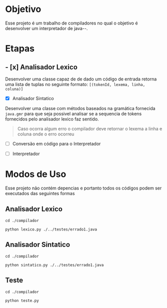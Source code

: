 # Objetivo

Esse projeto é um trabalho de compiladores no qual o objetivo é desenvolver um interpretador de java--.

# Etapas

## - [x] Analisador Lexico

Desenvolver uma classe capaz de de dado um código de entrada retorna uma lista de tuplas no seguinte formato:
`[(tokenId, lexema, linha, coluna)]`

- [x] Analisador Sintatico

Desenvolver uma classe com métodos baseados na gramática fornecida `java.gmr` para que seja possivel analisar se a sequencia de tokens fornecidos pelo analisador lexico faz sentido.

> Caso ocorra algum erro o compilador deve retornar o lexema a linha e coluna onde o erro ocorreu

- [ ] Conversão em código para o Interpretador

- [ ] Interpretador

# Modos de Uso

Esse projeto não contém depencias e portanto todos os códigos podem ser executados das seguintes formas

## Analisador Lexico

```
cd ./compilador
```

```
python lexico.py ./../testes/errado1.java
```

## Analisador Sintatico

```
cd ./compilador
```

```
python sintatico.py ./../testes/errado1.java
```

## Teste

```
cd ./compilador
```

```
python teste.py
```
